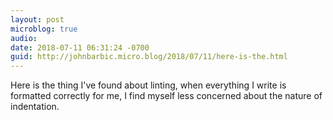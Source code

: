 ```yaml
---
layout: post
microblog: true
audio: 
date: 2018-07-11 06:31:24 -0700
guid: http://johnbarbic.micro.blog/2018/07/11/here-is-the.html
---
```

Here is the thing I've found about linting, when everything I write is formatted correctly for me, I find myself less concerned about the nature of indentation.
